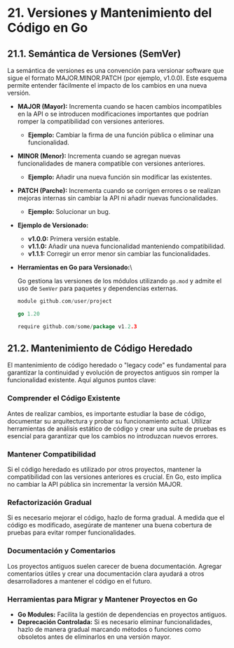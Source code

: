 # 21. Versiones y Mantenimiento del Código en Go

## 21.1. Semántica de Versiones (SemVer)

La semántica de versiones es una convención para versionar software que sigue el formato MAJOR.MINOR.PATCH (por ejemplo, v1.0.0). Este esquema permite entender fácilmente el impacto de los cambios en una nueva versión.

- **MAJOR (Mayor):** Incrementa cuando se hacen cambios incompatibles en la API o se introducen modificaciones importantes que podrían romper la compatibilidad con versiones anteriores.

  - **Ejemplo:** Cambiar la firma de una función pública o eliminar una funcionalidad.

- **MINOR (Menor):** Incrementa cuando se agregan nuevas funcionalidades de manera compatible con versiones anteriores.

  - **Ejemplo:** Añadir una nueva función sin modificar las existentes.

- **PATCH (Parche):** Incrementa cuando se corrigen errores o se realizan mejoras internas sin cambiar la API ni añadir nuevas funcionalidades.

  - **Ejemplo:** Solucionar un bug.

- **Ejemplo de Versionado:**

  - **v1.0.0:** Primera versión estable.
  - **v1.1.0:** Añadir una nueva funcionalidad manteniendo compatibilidad.
  - **v1.1.1:** Corregir un error menor sin cambiar las funcionalidades.

- **Herramientas en Go para Versionado:**\

  Go gestiona las versiones de los módulos utilizando `go.mod` y admite el uso de `SemVer` para paquetes y dependencias externas.

  ```go
  module github.com/user/project

  go 1.20

  require github.com/some/package v1.2.3

  ```

## 21.2. Mantenimiento de Código Heredado

El mantenimiento de código heredado o "legacy code" es fundamental para garantizar la continuidad y evolución de proyectos antiguos sin romper la funcionalidad existente. Aquí algunos puntos clave:

### Comprender el Código Existente

Antes de realizar cambios, es importante estudiar la base de código, documentar su arquitectura y probar su funcionamiento actual. Utilizar herramientas de análisis estático de código y crear una suite de pruebas es esencial para garantizar que los cambios no introduzcan nuevos errores.

### Mantener Compatibilidad

Si el código heredado es utilizado por otros proyectos, mantener la compatibilidad con las versiones anteriores es crucial. En Go, esto implica no cambiar la API pública sin incrementar la versión MAJOR.

### Refactorización Gradual

Si es necesario mejorar el código, hazlo de forma gradual. A medida que el código es modificado, asegúrate de mantener una buena cobertura de pruebas para evitar romper funcionalidades.

### Documentación y Comentarios

Los proyectos antiguos suelen carecer de buena documentación. Agregar comentarios útiles y crear una documentación clara ayudará a otros desarrolladores a mantener el código en el futuro.

### Herramientas para Migrar y Mantener Proyectos en Go

- **Go Modules:** Facilita la gestión de dependencias en proyectos antiguos.
- **Deprecación Controlada:** Si es necesario eliminar funcionalidades, hazlo de manera gradual marcando métodos o funciones como obsoletos antes de eliminarlos en una versión mayor.

